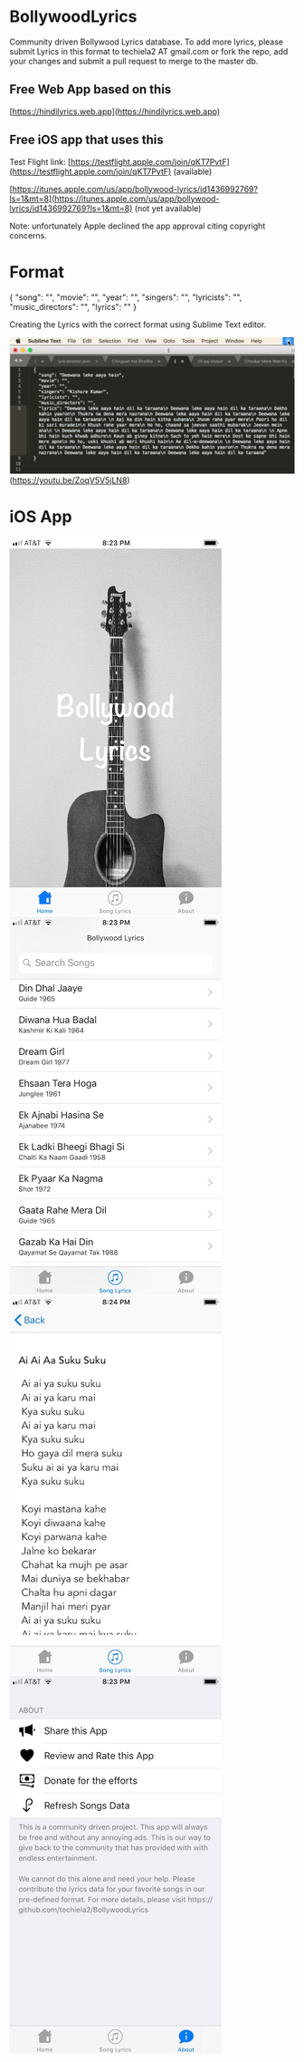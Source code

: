 # BollywoodLyrics
Community driven Bollywood Lyrics database. To add more lyrics, please submit Lyrics in this format to techiela2 AT gmail.com or fork the repo, add your changes and submit a pull request to merge to the master db.

## Free Web App based on this
[https://hindilyrics.web.app](https://hindilyrics.web.app)

## Free iOS app that uses this

Test Flight link: [https://testflight.apple.com/join/qKT7PvtF](https://testflight.apple.com/join/qKT7PvtF) (available)

[https://itunes.apple.com/us/app/bollywood-lyrics/id1436992769?ls=1&mt=8](https://itunes.apple.com/us/app/bollywood-lyrics/id1436992769?ls=1&mt=8) (not yet available)

Note: unfortunately Apple declined the app approval citing copyright concerns.

# Format 
  {
    "song": "",
    "movie": "",
    "year": "",
    "singers": "",
    "lyricists": "",
    "music_directors": "",
    "lyrics": ""
  }

Creating the Lyrics with the correct format using Sublime Text editor.

![Lyrics Formatting](images/screenshot.png)(https://youtu.be/ZoqV5V5jLN8)

# iOS App

![Home](images/IMG_7949.jpg)
![Songs](images/IMG_7950.jpg)
![Lyrics](images/IMG_7952.jpg)
![Download](images/IMG_7951.jpg)
